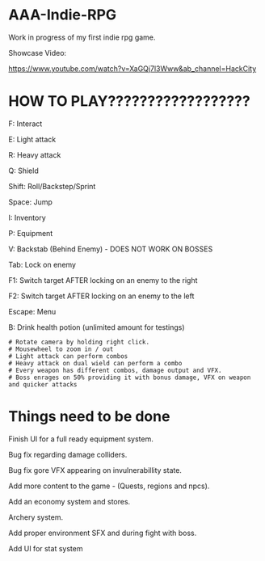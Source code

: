 # AAA-Indie-RPG

Work in progress of my first indie rpg game.

Showcase Video:

https://www.youtube.com/watch?v=XaGQj7l3Www&ab_channel=HackCity


# HOW TO PLAY??????????????????

F: Interact

E: Light attack

R: Heavy attack

Q: Shield

Shift: Roll/Backstep/Sprint

Space: Jump

I: Inventory

P: Equipment

V: Backstab (Behind Enemy) - DOES NOT WORK ON BOSSES

Tab: Lock on enemy

F1: Switch target AFTER locking on an enemy to the right

F2: Switch target AFTER locking on an enemy to the left

Escape: Menu

B: Drink health potion (unlimited amount for testings)
~~~
# Rotate camera by holding right click.
# Mousewheel to zoom in / out
# Light attack can perform combos
# Heavy attack on dual wield can perform a combo
# Every weapon has different combos, damage output and VFX.
# Boss enrages on 50% providing it with bonus damage, VFX on weapon and quicker attacks
~~~
# Things need to be done
Finish UI for a full ready equipment system.

Bug fix regarding damage colliders.

Bug fix gore VFX appearing on invulnerabillity state.

Add more content to the game - (Quests, regions and npcs).

Add an economy system and stores.

Archery system.

Add proper environment SFX and during fight with boss.

Add UI for stat system

